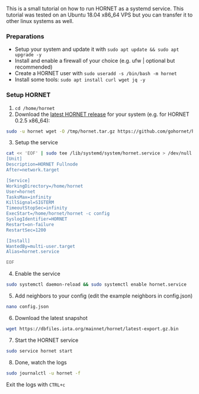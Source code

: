 This is a small tutorial on how to run HORNET as a systemd service. This tutorial was tested on an Ubuntu 18.04 x86_64 VPS but you can transfer it to other linux systems as well.

### Preparations
- Setup your system and update it with `sudo apt update && sudo apt upgrade -y`
- Install and enable a firewall of your choice (e.g. ufw | optional but recommended)
- Create a HORNET user with `sudo useradd -s /bin/bash -m hornet`
- Install some tools: `sudo apt install curl wget jq -y`

### Setup HORNET
1. `cd /home/hornet`
2. Download the [latest HORNET release](https://github.com/gohornet/hornet/releases/latest) for your system (e.g. for HORNET 0.2.5 x86_64):
```bash
sudo -u hornet wget -O /tmp/hornet.tar.gz https://github.com/gohornet/hornet/releases/download/v0.2.5/HORNET-0.2.5_Linux_x86_64.tar.gz && sudo -u hornet mkdir -p /tmp/hornet && sudo -u hornet tar xzf /tmp/hornet.tar.gz -C /tmp/hornet && rm /tmp/hornet.tar.gz && sudo -u hornet mv /tmp/hornet/hornet /home/hornet/hornet &&  sudo -u hornet mv -vn /tmp/hornet/config.json /home/hornet/config.json && sudo -u hornet rm -r /tmp/hornet
```
3. Setup the service
```bash
cat << 'EOF' | sudo tee /lib/systemd/system/hornet.service > /dev/null
[Unit]
Description=HORNET Fullnode
After=network.target

[Service]
WorkingDirectory=/home/hornet
User=hornet
TasksMax=infinity
KillSignal=SIGTERM
TimeoutStopSec=infinity
ExecStart=/home/hornet/hornet -c config
SyslogIdentifier=HORNET
Restart=on-failure
RestartSec=1200

[Install]
WantedBy=multi-user.target
Alias=hornet.service

EOF
```
4. Enable the service 
```bash
sudo systemctl daemon-reload && sudo systemctl enable hornet.service
```
5. Add neighbors to your config (edit the example neighbors in config.json)
```bash
nano config.json
```
6. Download the latest snapshot 
```bash
wget https://dbfiles.iota.org/mainnet/hornet/latest-export.gz.bin
```
7. Start the HORNET service
```bash
sudo service hornet start
```
8. Done, watch the logs
```bash
sudo journalctl -u hornet -f
```
Exit the logs with `CTRL+c`
